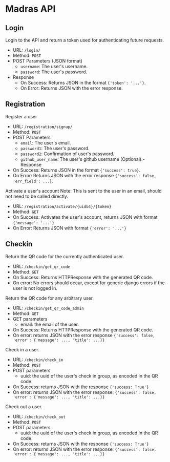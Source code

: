 # Madras API

## Login
Login to the API and return a token used for authenticating future requests.
- URL: `/login/`
- Method: `POST`
- POST Parameters (JSON format)
    - `username`: The user's username.
    - `password`: The user's password.
- Response
    - On Success: Returns JSON in the format `{'token': '...'}`.
    - On Error: Returns JSON with the error response.

## Registration
Register a user
- URL: `/registration/signup/`
- Method: `POST`
- POST Parameters
    - `email`: The user's email.
    - `password1`: The user's password.
    - `password2`: Confirmation of user's password.
    - `github_user_name`: The user's github username (Optional).- Response
- On Success: Returns JSON in the format `{'success': true}`.
- On Error: Returns JSON with the error response `{'success': false, 'err_field': ...}`.

Activate a user's account
Note: This is sent to the user in an email, should not need to be called directly.
- URL: `/registration/activate/{uidb4}/{token}`
- Method: `GET`
- On Success: Activates the user's account, returns JSON with format `{'message': '...'}`
- On Error: Returns JSON with format `{'error': '...'}`

## Checkin
Return the QR code for the currently authenticated user.
- URL: `/checkin/get_qr_code`
- Method: `GET`
- On Success: Returns HTTPResponse with the generated QR code.
- On error: No errors should occur, except for generic django errors if the user is not logged in.

Return the QR code for any arbitrary user.
- URL: `/checkin/get_qr_code_admin`
- Method: `GET`
- GET parameters
    - email: the email of the user.
- On Success: Returns HTTPResponse with the generated QR code.
- On error: returns JSON with the error response `{'success': false, 'error': {'message': ..., 'title': ...}}`

Check in a user.
- URL: `/checkin/check_in`
- Method: `POST`
- POST parameters
    - uuid: the uuid of the user's check in group, as encoded in the QR code.
- On Success: returns JSON with the response `{'success: True'}`
- On error: returns JSON with the error response: `{'success': false, 'error': {'message': ..., 'title': ...}}`

Check out a user.
- URL: `/checkin/check_out`
- Method: `POST`
- POST parameters
    - uuid: the uuid of the user's check in group, as encoded in the QR code.
- On Success: returns JSON with the response `{'success: True'}`
- On error: returns JSON with the error response: `{'success': false, 'error': {'message': ..., 'title': ...}}`

